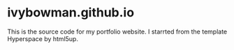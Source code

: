 # ivybowman.github.io
This is the source code for my portfolio website. I starrted from the template Hyperspace by html5up.
